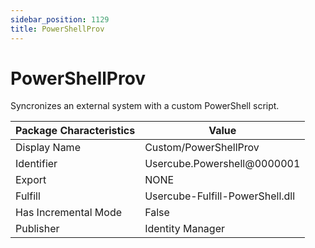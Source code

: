 ```yaml
---
sidebar_position: 1129
title: PowerShellProv
---
```


# PowerShellProv

Syncronizes an external system with a custom PowerShell script.

| Package Characteristics | Value |
| --- | --- |
| Display Name | Custom/PowerShellProv |
| Identifier | Usercube.Powershell@0000001 |
| Export | NONE |
| Fulfill | Usercube-Fulfill-PowerShell.dll |
| Has Incremental Mode | False |
| Publisher | Identity Manager |